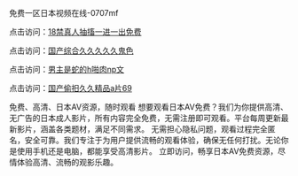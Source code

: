 免费一区日本视频在线-0707mf

点击访问：<a href="https://bsdf-5f5.pages.dev/">18禁真人抽搐一进一出免费</a>

点击访问：<a href="https://cfad.pages.dev/">国产综合久久久久久鬼色</a>

点击访问：<a href="https://gfd-5xg.pages.dev/">男主是蛇的h啪肉np文</a>

点击访问：<a href="https://fdhf-454.pages.dev/">国产偷抇久久精品a片69</a>

免费、高清、日本AV资源，随时观看
想要观看日本AV免费？我们为你提供高清、无广告的日本成人影片，所有内容完全免费，无需注册即可观看。平台每周更新最新影片，涵盖各类题材，满足不同需求。
无需担心隐私问题，观看过程完全匿名，安全可靠。我们专注于为用户提供流畅的观看体验，确保无任何打扰。无论你是使用手机还是电脑，都能享受高清影片。
立即访问，畅享日本AV免费资源，尽情体验高清、流畅的观影乐趣。

<span style="display:none;">[Canonical link](https://github.com/pk20250707/pk13 ）</span>


